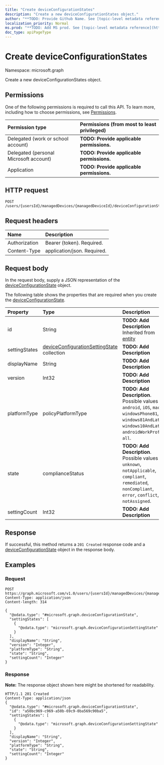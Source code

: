 ```yaml
---
title: "Create deviceConfigurationStates"
description: "Create a new deviceConfigurationStates object."
author: "**TODO: Provide Github Name. See [topic-level metadata reference](https://msgo.azurewebsites.net/add/document/guidelines/metadata.html#topic-level-metadata)**"
localization_priority: Normal
ms.prod: "**TODO: Add MS prod. See [topic-level metadata reference](https://msgo.azurewebsites.net/add/document/guidelines/metadata.html#topic-level-metadata)**"
doc_type: apiPageType
---
```


# Create deviceConfigurationStates

Namespace: microsoft.graph

Create a new deviceConfigurationStates object.

## Permissions
One of the following permissions is required to call this API. To learn more, including how to choose permissions, see [Permissions](/concepts/permissions-reference.md).

|Permission type|Permissions (from most to least privileged)|
|:---|:---|
|Delegated (work or school account)|**TODO: Provide applicable permissions.**|
|Delegated (personal Microsoft account)|**TODO: Provide applicable permissions.**|
|Application|**TODO: Provide applicable permissions.**|

## HTTP request

<!-- {
  "blockType": "ignored"
}
-->
``` http
POST /users/{usersId}/managedDevices/{managedDeviceId}/deviceConfigurationStates
```

## Request headers
|Name|Description|
|:---|:---|
|Authorization|Bearer {token}. Required.|
|Content-Type|application/json. Required.|

## Request body
In the request body, supply a JSON representation of the [deviceConfigurationState](../resources/intune-deviceconfigurationstate.md) object.

The following table shows the properties that are required when you create the [deviceConfigurationState](../resources/intune-deviceconfigurationstate.md).

|Property|Type|Description|
|:---|:---|:---|
|id|String|**TODO: Add Description** Inherited from [entity](../resources/entity.md)|
|settingStates|[deviceConfigurationSettingState](../resources/intune-deviceconfigurationsettingstate.md) collection|**TODO: Add Description**|
|displayName|String|**TODO: Add Description**|
|version|Int32|**TODO: Add Description**|
|platformType|policyPlatformType|**TODO: Add Description**. Possible values are: `android`, `iOS`, `macOS`, `windowsPhone81`, `windows81AndLater`, `windows10AndLater`, `androidWorkProfile`, `all`.|
|state|complianceStatus|**TODO: Add Description**. Possible values are: `unknown`, `notApplicable`, `compliant`, `remediated`, `nonCompliant`, `error`, `conflict`, `notAssigned`.|
|settingCount|Int32|**TODO: Add Description**|



## Response

If successful, this method returns a `201 Created` response code and a [deviceConfigurationState](../resources/intune-deviceconfigurationstate.md) object in the response body.

## Examples

### Request
<!-- {
  "blockType": "request",
  "name": "create_deviceconfigurationstate_from_"
}
-->
``` http
POST https://graph.microsoft.com/v1.0/users/{usersId}/managedDevices/{managedDeviceId}/deviceConfigurationStates
Content-Type: application/json
Content-length: 314

{
  "@odata.type": "#microsoft.graph.deviceConfigurationState",
  "settingStates": [
    {
      "@odata.type": "microsoft.graph.deviceConfigurationSettingState"
    }
  ],
  "displayName": "String",
  "version": "Integer",
  "platformType": "String",
  "state": "String",
  "settingCount": "Integer"
}
```


### Response
**Note:** The response object shown here might be shortened for readability.
<!-- {
  "blockType": "response",
  "truncated": true,
  "@odata.type": "microsoft.graph.deviceconfigurationstate"
}
-->
``` http
HTTP/1.1 201 Created
Content-Type: application/json
{
  "@odata.type": "#microsoft.graph.deviceConfigurationState",
  "id": "a50bc969-c969-a50b-69c9-0ba569c90ba5",
  "settingStates": [
    {
      "@odata.type": "microsoft.graph.deviceConfigurationSettingState"
    }
  ],
  "displayName": "String",
  "version": "Integer",
  "platformType": "String",
  "state": "String",
  "settingCount": "Integer"
}
```

